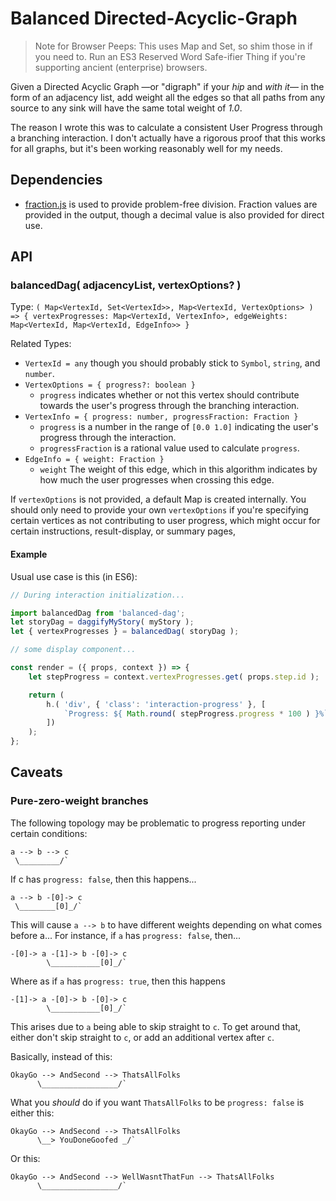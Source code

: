 Balanced Directed-Acyclic-Graph
===============================

> Note for Browser Peeps: This uses Map and Set, so shim those in if you need to.  Run an ES3 Reserved Word Safe-ifier Thing if you're supporting ancient (enterprise) browsers.

Given a Directed Acyclic Graph —or "digraph" if your _hip_ and _with it_— in the form of an adjacency list, add weight all the edges so that all paths from any source to any sink will have the same total weight of _1.0_.

The reason I wrote this was to calculate a consistent User Progress through a branching interaction.  I don't actually have a rigorous proof that this works for all graphs, but it's been working reasonably well for my needs.



Dependencies
------------

- [fraction.js](https://www.npmjs.com/package/fraction.js) is used to provide problem-free division.  Fraction values are provided in the output, though a decimal value is also provided for direct use.



API
---

### balancedDag( adjacencyList, vertexOptions? )

Type: `( Map<VertexId, Set<VertexId>>, Map<VertexId, VertexOptions> ) => { vertexProgresses: Map<VertexId, VertexInfo>, edgeWeights: Map<VertexId, Map<VertexId, EdgeInfo>> }`

Related Types:
- `VertexId = any` though you should probably stick to `Symbol`, `string`, and `number`.
- `VertexOptions = { progress?: boolean }`
	- `progress` indicates whether or not this vertex should contribute towards the user's progress through the branching interaction.
- `VertexInfo = { progress: number, progressFraction: Fraction }`
	- `progress` is a number in the range of `[0.0 1.0]` indicating the user's progress through the interaction.
	- `progressFraction` is a rational value used to calculate `progress`.
- `EdgeInfo = { weight: Fraction }`
	- `weight` The weight of this edge, which in this algorithm indicates by how much the user progresses when crossing this edge.

If `vertexOptions` is not provided, a default Map is created internally.  You should only need to provide your own `vertexOptions` if you're specifying certain vertices as not contributing to user progress, which might occur for certain instructions, result-display, or summary pages,

#### Example

Usual use case is this (in ES6):

```js
// During interaction initialization...

import balancedDag from 'balanced-dag';
let storyDag = daggifyMyStory( myStory );
let { vertexProgresses } = balancedDag( storyDag );

// some display component...

const render = ({ props, context }) => {
	let stepProgress = context.vertexProgresses.get( props.step.id );

	return (
		h.( 'div', { 'class': 'interaction-progress' }, [
			`Progress: ${ Math.round( stepProgress.progress * 100 ) }%`
		])
	);
};
```



Caveats
-------

### Pure-zero-weight branches

The following topology may be problematic to progress reporting under certain conditions:

    a --> b --> c
     \_________/`

If c has `progress: false`, then this happens...

    a --> b -[0]-> c
     \________[0]_/`

This will cause `a --> b` to have different weights depending on what comes before a... For instance, if `a` has `progress: false`, then...

    -[0]-> a -[1]-> b -[0]-> c
            \___________[0]_/`

Where as if `a` has `progress: true`, then this happens

    -[1]-> a -[0]-> b -[0]-> c
            \___________[0]_/`

This arises due to `a` being able to skip straight to `c`.  To get around that, either don't skip straight to `c`, or add an additional vertex after `c`.

Basically, instead of this:

    OkayGo --> AndSecond --> ThatsAllFolks
          \_________________/`

What you _should_ do if you want `ThatsAllFolks` to be `progress: false` is either this:

    OkayGo --> AndSecond --> ThatsAllFolks
          \__> YouDoneGoofed _/`

Or this:

    OkayGo --> AndSecond --> WellWasntThatFun --> ThatsAllFolks
          \_________________/`
